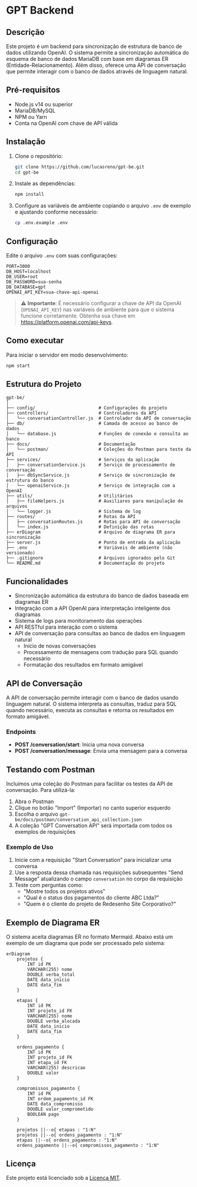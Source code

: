 # GPT Backend

## Descrição

Este projeto é um backend para sincronização de estrutura de banco de dados utilizando OpenAI. O sistema permite a sincronização automática do esquema de banco de dados MariaDB com base em diagramas ER (Entidade-Relacionamento). Além disso, oferece uma API de conversação que permite interagir com o banco de dados através de linguagem natural.

## Pré-requisitos

- Node.js v14 ou superior
- MariaDB/MySQL
- NPM ou Yarn
- Conta na OpenAI com chave de API válida

## Instalação

1. Clone o repositório:
   ```bash
   git clone https://github.com/lucasreno/gpt-be.git
   cd gpt-be
   ```

2. Instale as dependências:
   ```bash
   npm install
   ```

3. Configure as variáveis de ambiente copiando o arquivo `.env` de exemplo e ajustando conforme necessário:
   ```bash
   cp .env.example .env
   ```

## Configuração

Edite o arquivo `.env` com suas configurações:

```properties
PORT=3000
DB_HOST=localhost
DB_USER=root
DB_PASSWORD=sua-senha
DB_DATABASE=gpt
OPENAI_API_KEY=sua-chave-api-openai
```

> ⚠️ **Importante**: É necessário configurar a chave de API da OpenAI (`OPENAI_API_KEY`) nas variáveis de ambiente para que o sistema funcione corretamente. Obtenha sua chave em https://platform.openai.com/api-keys.

## Como executar

Para iniciar o servidor em modo desenvolvimento:

```bash
npm start
```

## Estrutura do Projeto

```
gpt-be/
│
├── config/                        # Configurações do projeto
├── controllers/                   # Controladores da API
│   └── conversationController.js  # Controlador da API de conversação
├── db/                            # Camada de acesso ao banco de dados
│   └── database.js                # Funções de conexão e consulta ao banco
├── docs/                          # Documentação
│   └── postman/                   # Coleções do Postman para teste da API
├── services/                      # Serviços da aplicação
│   ├── conversationService.js     # Serviço de processamento de conversação
│   ├── dbSyncService.js           # Serviço de sincronização de estrutura do banco
│   └── openaiService.js           # Serviço de integração com a OpenAI
├── utils/                         # Utilitários
│   ├── fileHelpers.js             # Auxiliares para manipulação de arquivos
│   └── logger.js                  # Sistema de log
├── routes/                        # Rotas da API
│   ├── conversationRoutes.js      # Rotas para API de conversação
│   └── index.js                   # Definição das rotas
├── erDiagram                      # Arquivo de diagrama ER para sincronização
├── server.js                      # Ponto de entrada da aplicação
├── .env                           # Variáveis de ambiente (não versionado)
├── .gitignore                     # Arquivos ignorados pelo Git
└── README.md                      # Documentação do projeto
```

## Funcionalidades

- Sincronização automática da estrutura do banco de dados baseada em diagramas ER
- Integração com a API OpenAI para interpretação inteligente dos diagramas
- Sistema de logs para monitoramento das operações
- API RESTful para interação com o sistema
- API de conversação para consultas ao banco de dados em linguagem natural
  - Início de novas conversações
  - Processamento de mensagens com tradução para SQL quando necessário
  - Formatação dos resultados em formato amigável

## API de Conversação

A API de conversação permite interagir com o banco de dados usando linguagem natural. O sistema interpreta as consultas, traduz para SQL quando necessário, executa as consultas e retorna os resultados em formato amigável.

### Endpoints

- **POST /conversation/start**: Inicia uma nova conversa
- **POST /conversation/message**: Envia uma mensagem para a conversa

## Testando com Postman

Incluímos uma coleção do Postman para facilitar os testes da API de conversação. Para utilizá-la:

1. Abra o Postman
2. Clique no botão "Import" (Importar) no canto superior esquerdo
3. Escolha o arquivo `gpt-be/docs/postman/conversation_api_collection.json`
4. A coleção "GPT Conversation API" será importada com todos os exemplos de requisições

### Exemplo de Uso

1. Inicie com a requisição "Start Conversation" para inicializar uma conversa
2. Use a resposta dessa chamada nas requisições subsequentes "Send Message" atualizando o campo `conversation` no corpo da requisição
3. Teste com perguntas como:
   - "Mostre todos os projetos ativos"
   - "Qual é o status dos pagamentos do cliente ABC Ltda?"
   - "Quem é o cliente do projeto de Redesenho Site Corporativo?"

## Exemplo de Diagrama ER

O sistema aceita diagramas ER no formato Mermaid. Abaixo está um exemplo de um diagrama que pode ser processado pelo sistema:

```mermaid
erDiagram
    projetos {
        INT id PK
        VARCHAR(255) nome
        DOUBLE verba_total
        DATE data_inicio
        DATE data_fim
    }
    
    etapas {
        INT id PK
        INT projeto_id FK
        VARCHAR(255) nome
        DOUBLE verba_alocada
        DATE data_inicio
        DATE data_fim
    }

    ordens_pagamento {
        INT id PK
        INT projeto_id FK
        INT etapa_id FK
        VARCHAR(255) descricao
        DOUBLE valor
    }

    compromissos_pagamento {
        INT id PK
        INT ordem_pagamento_id FK
        DATE data_compromisso
        DOUBLE valor_comprometido
        BOOLEAN pago
    }

    projetos ||--o{ etapas : "1:N"
    projetos ||--o{ ordens_pagamento : "1:N"
    etapas ||--o{ ordens_pagamento : "1:N"
    ordens_pagamento ||--o{ compromissos_pagamento : "1:N"
```

## Licença

Este projeto está licenciado sob a [Licença MIT](LICENSE).
